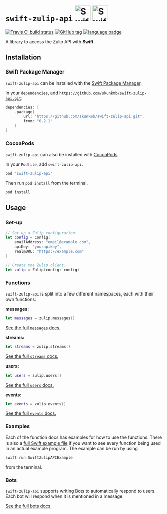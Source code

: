 # `swift-zulip-api` <img alt="Swift logo" src="https://raw.githubusercontent.com/skunkmb/swift-zulip-api/master/assets/zulip-logo.png" height=50 /> <img alt="Swift logo" src="https://raw.githubusercontent.com/skunkmb/swift-zulip-api/master/assets/swift-logo.png" height=50 />

[![Travis CI build status](https://img.shields.io/travis/skunkmb/swift-zulip-api.svg)](https://travis-ci.org/skunkmb/swift-zulip-api)
[![GitHub tag](https://img.shields.io/github/tag/skunkmb/swift-zulip-api.svg)](https://github.com/skunkmb/swift-zulip-api)
[![language badge](https://img.shields.io/badge/language-Swift-orange.svg)](https://swift.org)

A library to access the Zulip API with **Swift**.

## Installation

### Swift Package Manager

`swift-zulip-api` can be installed with the
[Swift Package Manager](https://is.gd/aRdTkN).

In your `dependencies`, add
[`https://github.com/skunkmb/swift-zulip-api.git`](https://is.gd/by9epF):

```swift
dependencies: [
    .package(
        url: "https://github.com/skunkmb/swift-zulip-api.git",
        from: "0.2.1"
    )
]
```

### CocoaPods

`swift-zulip-api` can also be installed with [CocoaPods](https://is.gd/iMgFFg).

In your `Podfile`, add `swift-zulip-api`.

```ruby
pod 'swift-zulip-api'
```

Then run `pod install` from the terminal.

```bash
pod install
```

## Usage

### Set-up

```swift
// Set up a Zulip configuration.
let config = Config(
    emailAddress: "email@example.com",
    apiKey: "yourapikey",
    realmURL: "https://example.com"
)

// Create the Zulip client.
let zulip = Zulip(config: config)
```

### Functions

`swift-zulip-api` is split into a few different namespaces, each with their own
functions:

**messages:**
```swift
let messages = zulip.messages()
```

[See the full `messages` docs.](https://github.com/skunkmb/swift-zulip-api/blob/master/docs/messages.md)

**streams:**
```swift
let streams = zulip.streams()
```

[See the full `streams` docs.](https://github.com/skunkmb/swift-zulip-api/blob/master/docs/streams.md)

**users:**
```swift
let users = zulip.users()
```

[See the full `users` docs.](https://github.com/skunkmb/swift-zulip-api/blob/master/docs/users.md)

**events:**
```swift
let events = zulip.events()
```

[See the full `events` docs.](https://github.com/skunkmb/swift-zulip-api/blob/master/docs/events.md)

### Examples

Each of the function docs has examples for how to use the functions. There is
also a [full Swift example file](https://github.com/skunkmb/swift-zulip-api/blob/master/example/SwiftZulipAPI/main.swift)
if you want to see every function being used in an actual example program.
The example can be run by using

```bash
swift run SwiftZulipAPIExample
```

from the terminal.

### Bots

`swift-zulip-api` supports writing Bots to automatically respond to users. Each
bot will respond when it is mentioned in a message.

[See the full bots docs.](https://github.com/skunkmb/swift-zulip-api/blob/master/docs/bots.md)
